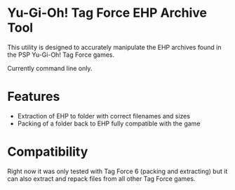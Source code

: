 # Yu-Gi-Oh! Tag Force EHP Archive Tool
This utility is designed to accurately manipulate the EHP archives found in the PSP Yu-Gi-Oh! Tag Force games.

Currently command line only.

# Features
- Extraction of EHP to folder with correct filenames and sizes
- Packing of a folder back to EHP fully compatible with the game

# Compatibility
Right now it was only tested with Tag Force 6 (packing and extracting) but it can also extract and repack files from all other Tag Force games.
